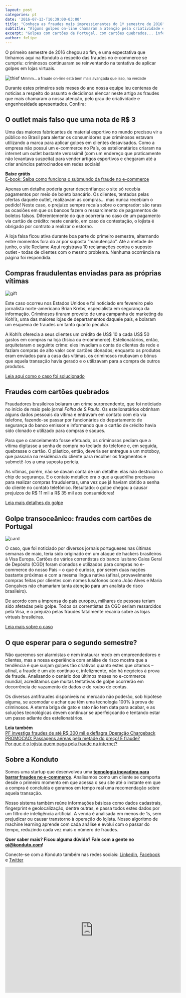 ```yaml
---
layout: post
categories: pt
date: '2016-07-13-T10:39:00-03:00'
title: "Conheça as fraudes mais impressionantes do 1º semestre de 2016"
subtitle: "Alguns golpes on-line chamaram a atenção pela criatividade e audácia dos criminosos"
excerpt: "Golpes com cartões de Portugal, com cartões quebrados... infelizmente, temos que admitir: fraudadores foram criativos"
author: felipe
---
```


O primeiro semestre de 2016 chegou ao fim, e uma expectativa que tínhamos aqui na Konduto a respeito das fraudes no e-commerce se cumpriu: criminosos continuaram se reinventando na tentativa de aplicar golpes em lojas virtuais. 

![thief](/images/160713-thief.gif)
<small>Mmmm... a fraude on-line está bem mais avançada que isso, na verdade</small>

Durante estes primeiros seis meses do ano nossa equipe leu centenas de notícias a respeito do assunto e decidimos elencar neste artigo as fraudes que mais chamaram a nossa atenção, pelo grau de criatividade e engenhosidade apresentados. Confira:

## O outlet mais falso que uma nota de R$ 3

Uma das maiores fabricantes de material esportivo no mundo precisou vir a público no Brasil para alertar os consumidores que criminosos estavam utilizando a marca para aplicar golpes em clientes desavisados. Como a empresa não possui um e-commerce no País, os estelionatários criaram na internet um outlet bastante verossímil (com um endereço que praticamente não levantava suspeita) para vender artigos esportivos e chegaram até a criar anúncios patrocinados em redes sociais! 

**Baixe grátis**  
[E-book: Saiba como funciona o submundo da fraude no e-commerce](http://ebooks.konduto.com/submundo-da-fraude?utm_source=konduto&utm_medium=blog&utm_campaign=conteudo-top4)

Apenas um detalhe poderia gerar desconfiança: o site só recebia pagamentos por meio de boleto bancário. Os clientes, tentados pelas ofertas daquele outlet, realizavam as compras… mas nunca recebiam o pedido! Neste caso, o prejuízo sempre recaía sobre o comprador: são raras as ocasiões em que os bancos fazem o ressarcimento de pagamentos de boletos falsos. Diferentemente do que ocorreria no caso de um pagamento via cartão de crédito: neste cenário, em caso de contestação, o lojista é obrigado por contrato a realizar o estorno. 

A loja falsa ficou ativa durante boa parte do primeiro semestre, alternando entre momentos fora do ar por suposta “manutenção”. Até a metade de junho, o site Reclame Aqui registrava 10 reclamações contra o suposto outlet - todas de clientes com o mesmo problema. Nenhuma ocorrência na página foi respondida. 

## Compras fraudulentas enviadas para as próprias vítimas

![gift](/images/160713-gift.png)

Este caso ocorreu nos Estados Unidos e foi noticiado em fevereiro pelo jornalista norte-americano Brian Krebs, especialista em segurança da informação. Criminosos tiraram proveito de uma campanha de marketing da Kohl’s, uma das maiores lojas de departamentos daquele país, e bolaram um esquema de fraudes um tanto quanto peculiar.

A Kohl’s oferecia a seus clientes um crédito de US$ 10 a cada US$ 50 gastos em compras na loja (física ou e-commerce). Estelionatários, então, arquitetaram o seguinte crime: eles invadiam a conta de clientes da rede e faziam compras de alto valor com cartões clonados; enquanto os produtos eram enviados para a casa das vítimas, os criminosos roubavam o bônus que aquela transação havia gerado e o utilizavam para a compra de outros produtos.

[Leia aqui como o caso foi solucionado](https://blog.konduto.com/pt/2016/02/fraude-bizarra-kohls-eua/?utm_source=konduto&utm_medium=blog&utm_campaign=conteudo-top4)

## Fraudes com cartões quebrados

Fraudadores brasileiros bolaram um crime surpreendente, que foi noticiado no início de maio pelo jornal *Folha de S.Paulo*. Os estelionatários obtinham alguns dados pessoais da vítima e entravam em contato com ela via telefone, fazendo-se passar por funcionários do departamento de segurança do banco emissor e informando que o cartão de crédito havia sido clonado e utilizado para compras e saques.

Para que o cancelamento fosse efetuado, os criminosos pediam que a vítima digitasse a senha de compra no teclado do telefone e, em seguida, quebrasse o cartão. O plástico, então, deveria ser entregue a um motoboy, que passaria na residência do cliente para recolher os fragmentos e submetê-los a uma suposta perícia.

As vítimas, porém, não se davam conta de um detalhe: elas não destruíam o chip de segurança. E o contato metálico era o que a quadrilha precisava para realizar compras fraudulentas, uma vez que já haviam obtido a senha do cliente no contato telefônico. Resultado: o golpe chegou a causar prejuízos de R$ 11 mil a R$ 35 mil aos consumidores!

[Leia mais detalhes do golpe](https://blog.konduto.com/pt/2016/05/golpe-hollywoodiano-cartoes-quebrados/?utm_source=konduto&utm_medium=blog&utm_campaign=conteudo-top4)

## Golpe transoceânico: fraudes com cartões de Portugal

![card](/images/160530-cartao-grafismo.png)

O caso, que foi noticiado por diversos jornais portugueses nas últimas semanas de maio, teria sido originado em um ataque de hackers brasileiros à Visa Europa. Cartões de vários correntistas do banco lusitano Caixa Geral de Depósito (CGD) foram clonados e utilizados para compras no e-commerce do nosso País – o que é curioso, por serem duas nações bastante próximas e com a mesma língua nativa (afinal, provavelmente compras feitas por clientes com nomes lusófonos como João Alves e Maria Gonçalves não chamariam tanta atenção para um analista de risco brasileiro).

De acordo com a imprensa do país europeu, milhares de pessoas teriam sido afetadas pelo golpe. Todos os correntistas da CGD seriam ressarcidos pela Visa, e o prejuízo pelas fraudes fatalmente recairia sobre as lojas virtuais brasileiras.  

[Leia mais sobre o caso](https://blog.konduto.com/pt/2016/05/golpe-cartoes-portugueses/?utm_source=konduto&utm_medium=blog&utm_campaign=conteudo-top4)

## O que esperar para o segundo semestre?

Não queremos ser alarmistas e nem instaurar medo em empreendedores e clientes, mas a nossa experiência com análise de risco mostra que a tendência é que surjam golpes tão criativos quanto estes que citamos – afinal, a fraude é um ato contínuo e, infelizmente, não há negócios à prova de fraude. Analisando o cenário dos últimos meses no e-commerce mundial, acreditamos que muitas tentativas de golpe ocorrerão em decorrência de vazamento de dados e de roubo de contas.

Os diversos antifraudes disponíveis no mercado não poderão, sob hipótese alguma, se acomodar e achar que têm uma tecnologia 100% à prova de criminosos. A eterna briga de gato e rato não tem data para acabar, e as soluções tecnológicas devem continuar se aperfeiçoando e tentando estar um passo adiante dos estelionatários. 

**Leia também**  
[PF investiga fraudes de até R$ 300 mil e deflagra Operação Chargeback](https://blog.konduto.com/pt/2016/05/operacao-chargeback-policia-federal/?utm_source=konduto&utm_medium=blog&utm_campaign=conteudo-wrd)  
[PROMOÇÃO: Passagens aéreas pela metade do preço! É fraude?](https://blog.konduto.com/pt/2016/06/fraudes-passagens-aereas/?utm_source=konduto&utm_medium=blog&utm_campaign=conteudo-wrd)  
[Por que é o lojista quem paga pela fraude na internet?](https://blog.konduto.com/pt/2016/05/por-que-o-lojista-deve-pagar-pelo-chargeback/?utm_source=konduto&utm_medium=blog&utm_campaign=conteudo-wrd)

## Sobre a Konduto 

Somos uma startup que desenvolveu uma **[tecnologia inovadora para barrar fraudes no e-commerce](http://konduto.com/?utm_source=konduto&utm_medium=blog&utm_campaign=conteudo)**. Analisamos como um cliente se comporta desde o primeiro momento em que acessa o seu site até o instante em que a compra é concluída e geramos em tempo real uma recomendação sobre aquela transação. 

Nosso sistema também reúne informações básicas como dados cadastrais, fingerprint e geolocalização, dentre outras, e passa todos estes dados por um filtro de inteligência artificial. A venda é analisada em menos de 1s, sem prejudicar ou causar transtorno à operação do lojista. Nosso algoritmo de machine learning aprende com cada análise e evolui com o passar do tempo, reduzindo cada vez mais o número de fraudes. 

**Quer saber mais? Ficou alguma dúvida? Fale com a gente no [oi@konduto.com](mailto:oi@konduto.com)!**	 

Conecte-se com a Konduto também nas redes sociais: [Linkedin](https://www.linkedin.com/company/konduto), [Facebook](https://www.facebook.com/konduto) e [Twitter](https://twitter.com/KondutoBR)  

<iframe src="https://www.facebook.com/plugins/video.php?href=https%3A%2F%2Fwww.facebook.com%2Fkonduto%2Fvideos%2F613187352119217%2F&show_text=1&width=560" width="560" height="400" style="border:none;overflow:hidden" scrolling="no" frameborder="0" allowTransparency="true"></iframe>
